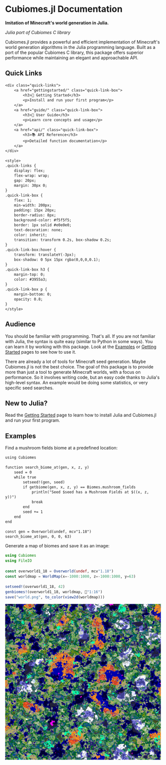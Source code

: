 # Cubiomes.jl Documentation

**Imitation of Minecraft's world generation in Julia.**

*Julia port of Cubiomes C library*

Cubiomes.jl provides a powerful and efficient implementation of Minecraft's world generation algorithms in the Julia programming language. Built as a port of the popular Cubiomes C library, this package offers superior performance while maintaining an elegant and approachable API.

## Quick Links

```@raw html
<div class="quick-links">
    <a href="gettingstarted/" class="quick-link-box">
        <h3>🚀 Getting Started</h3>
        <p>Install and run your first program</p>
    </a>
    <a href="guide/" class="quick-link-box">
        <h3>📖 User Guide</h3>
        <p>Learn core concepts and usage</p>
    </a>
    <a href="api/" class="quick-link-box">
        <h3>📚 API Reference</h3>
        <p>Detailed function documentation</p>
    </a>
</div>

<style>
.quick-links {
    display: flex;
    flex-wrap: wrap;
    gap: 20px;
    margin: 30px 0;
}
.quick-link-box {
    flex: 1;
    min-width: 200px;
    padding: 15px 20px;
    border-radius: 8px;
    background-color: #f5f5f5;
    border: 1px solid #e0e0e0;
    text-decoration: none;
    color: inherit;
    transition: transform 0.2s, box-shadow 0.2s;
}
.quick-link-box:hover {
    transform: translateY(-3px);
    box-shadow: 0 5px 15px rgba(0,0,0,0.1);
}
.quick-link-box h3 {
    margin-top: 0;
    color: #3955a3;
}
.quick-link-box p {
    margin-bottom: 0;
    opacity: 0.8;
}
</style>
```

## Audience

You should be familiar with programming. That's all. If you are not familiar with Julia, the syntax is quite easy (similar to Python in some ways). You can learn it by working with this package. Look at the [Examples](#examples) or [Getting Started](gettingstarted.md) pages to see how to use it.

There are already a lot of tools for Minecraft seed generation. Maybe Cubiomes.jl is not the best choice.
The goal of this package is to provide more than just a tool to generate Minecraft worlds, with a focus on performance. So it involves writing code, but an easy code thanks to Julia's high-level syntax. An example would be doing some statistics, or very specific seed searches.



## New to Julia?

Read the [Getting Started](gettingstarted.md) page to learn how to install Julia and Cubiomes.jl and run your first program.

## Examples

Find a mushroom fields biome at a predefined location:

```@example language=julia
using Cubiomes

function search_biome_at(gen, x, z, y)
    seed = 0
    while true
        setseed!(gen, seed)
        if getbiome(gen, x, z, y) == Biomes.mushroom_fields
            println("Seed $seed has a Mushroom Fields at $((x, z, y))")
            break
        end
        seed += 1
    end
end

const gen = Overworld(undef, mcv"1.18")
search_biome_at(gen, 0, 0, 63)
```

Generate a map of biomes and save it as an image:

```julia
using Cubiomes
using FileIO

const overworld1_18 = Overworld(undef, mcv"1.18")
const worldmap = WorldMap(x=-1000:1000, z=-1000:1000, y=63)

setseed!(overworld1_18, 42)
genbiomes!(overworld1_18, worldmap, 📏"1:16")
save("world.png", to_color(view2d(worldmap)))
```

![world.png](assets/world.png)
